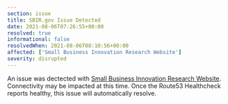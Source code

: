 ```yaml
---
section: issue
title: SBIR.gov Issue Detected
date: 2021-08-06T07:26:55+00:00
resolved: true
informational: false
resolvedWhen: 2021-08-06T08:10:56+00:00
affected: ['Small Business Innovation Research Website']
severity: disrupted
---
```

An issue was dectected with [Small Business Innovation Research Website](https://www.sbir.gov).  Connectivity may be impacted at this time.  Once the Route53 Healthcheck reports healthy, this issue will automatically resolve.
